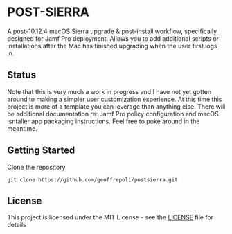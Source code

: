 # POST-SIERRA

A post-10.12.4 macOS Sierra upgrade & post-install workflow, specifically designed for Jamf Pro deployment. Allows you to add additional scripts or installations after the Mac has finished upgrading when the user first logs in.

## Status

Note that this is very much a work in progress and I have not yet gotten around to making a simpler user customization experience. At this time this project is more of a template you can leverage than anything else. There will be additional documentation re: Jamf Pro policy configuration and macOS isntaller app packaging instructions. Feel free to poke around in the meantime.

## Getting Started

Clone the repository
```
git clone https://github.com/geoffrepoli/postsierra.git
```

## License

This project is licensed under the MIT License - see the [LICENSE](LICENSE) file for details
